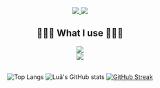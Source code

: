 <div align="center"> 
  <a href="https://www.linkedin.com/in/lu%C3%A3/" target="_blank">
    <img src="https://img.shields.io/badge/LinkedIn-0077B5?style=for-the-badge&logo=linkedin&logoColor=white" target="_blank" />
  </a>
  <a href="[https://salesp07.github.io](https://github.com/LuaComTil/Portfolio)" target="_blank">
     <img src="https://img.shields.io/badge/Portfolio-FF5722?style=for-the-badge&logo=todoist&logoColor=white" target="_blank" />
  </a>
</div>

<h2 align="center">👨🏻‍💻 What I use 👨🏻‍💻</h2>
<div align="center">
    <img src="https://skillicons.dev/icons?i=react,mui,bootstrap,jquery,html,css,git"/><br>
    <img src="https://skillicons.dev/icons?i=nodejs,javascript,typescript" /><br>
</div>

<br>
<div align="center">

![Top Langs](https://github-readme-stats-git-main-luacomtils-projects.vercel.app/api/top-langs/?username=LuaComTil&count_private=true&layout=compact&exclude_repo=github-readme-stats,github-readme-streak-stats&theme=radical)
![Luã's GitHub stats](https://github-readme-stats-git-main-luacomtils-projects.vercel.app/api?username=LuaComTil&hide=contribs,prs&show_icons=true&theme=radical)
[![GitHub Streak](https://github-readme-streak-stats-one-eta.vercel.app?user=LuaComTil&theme=radical&border_radius=4&date_format=j%2Fn%5B%2FY%5D&card_width=770&card_height=160)](https://git.io/streak-stats)
</div>
